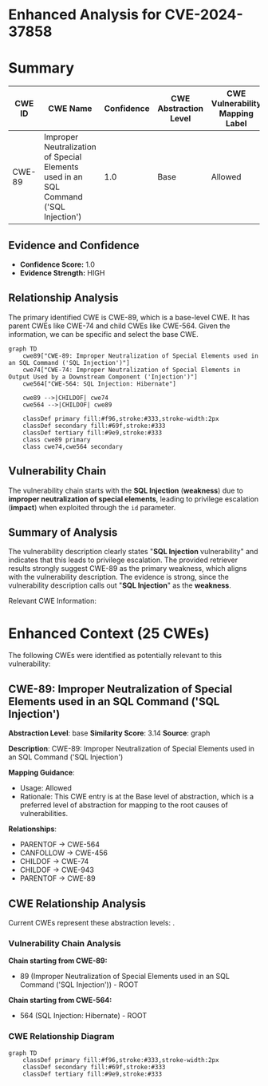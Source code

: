 # Enhanced Analysis for CVE-2024-37858

# Summary

| CWE ID | CWE Name | Confidence | CWE Abstraction Level | CWE Vulnerability Mapping Label | CWE-Vulnerability Mapping Notes |
|---|---|---|---|---|---|
| CWE-89 | Improper Neutralization of Special Elements used in an SQL Command ('SQL Injection') | 1.0 | Base | Allowed | Primary CWE |

## Evidence and Confidence

*   **Confidence Score:** 1.0
*   **Evidence Strength:** HIGH

## Relationship Analysis
The primary identified CWE is CWE-89, which is a base-level CWE. It has parent CWEs like CWE-74 and child CWEs like CWE-564. Given the information, we can be specific and select the base CWE.

```mermaid
graph TD
    cwe89["CWE-89: Improper Neutralization of Special Elements used in an SQL Command ('SQL Injection')"]
    cwe74["CWE-74: Improper Neutralization of Special Elements in Output Used by a Downstream Component ('Injection')"]
    cwe564["CWE-564: SQL Injection: Hibernate"]
    
    cwe89 -->|CHILDOF| cwe74
    cwe564 -->|CHILDOF| cwe89
    
    classDef primary fill:#f96,stroke:#333,stroke-width:2px
    classDef secondary fill:#69f,stroke:#333
    classDef tertiary fill:#9e9,stroke:#333
    class cwe89 primary
    class cwe74,cwe564 secondary
```

## Vulnerability Chain
The vulnerability chain starts with the **SQL Injection** (**weakness**) due to **improper neutralization of special elements**, leading to privilege escalation (**impact**) when exploited through the `id` parameter.

## Summary of Analysis
The vulnerability description clearly states "**SQL Injection** vulnerability" and indicates that this leads to privilege escalation. The provided retriever results strongly suggest CWE-89 as the primary weakness, which aligns with the vulnerability description. The evidence is strong, since the vulnerability description calls out "**SQL Injection**" as the **weakness**.

Relevant CWE Information:

# Enhanced Context (25 CWEs)
The following CWEs were identified as potentially relevant to this vulnerability:

## CWE-89: Improper Neutralization of Special Elements used in an SQL Command ('SQL Injection')
**Abstraction Level**: base
**Similarity Score**: 3.14
**Source**: graph

**Description**:
CWE-89: Improper Neutralization of Special Elements used in an SQL Command ('SQL Injection')

**Mapping Guidance**:
- Usage: Allowed
- Rationale: This CWE entry is at the Base level of abstraction, which is a preferred level of abstraction for mapping to the root causes of vulnerabilities.

**Relationships**:
- PARENTOF -> CWE-564
- CANFOLLOW -> CWE-456
- CHILDOF -> CWE-74
- CHILDOF -> CWE-943
- PARENTOF -> CWE-89


## CWE Relationship Analysis

Current CWEs represent these abstraction levels: .


### Vulnerability Chain Analysis

**Chain starting from CWE-89:**
- 89 (Improper Neutralization of Special Elements used in an SQL Command ('SQL Injection')) - ROOT


**Chain starting from CWE-564:**
- 564 (SQL Injection: Hibernate) - ROOT



### CWE Relationship Diagram

```mermaid
graph TD
    classDef primary fill:#f96,stroke:#333,stroke-width:2px
    classDef secondary fill:#69f,stroke:#333
    classDef tertiary fill:#9e9,stroke:#333
```